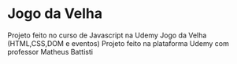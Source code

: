 # Jogo da Velha
 Projeto feito no curso de Javascript na Udemy
 Jogo da Velha (HTML,CSS,DOM e eventos)
 Projeto feito na plataforma Udemy com professor Matheus Battisti

